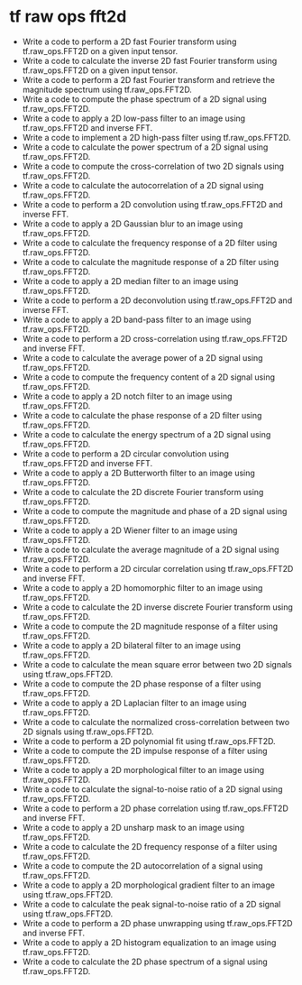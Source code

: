 # tf raw ops fft2d

- Write a code to perform a 2D fast Fourier transform using tf.raw_ops.FFT2D on a given input tensor.
- Write a code to calculate the inverse 2D fast Fourier transform using tf.raw_ops.FFT2D on a given input tensor.
- Write a code to perform a 2D fast Fourier transform and retrieve the magnitude spectrum using tf.raw_ops.FFT2D.
- Write a code to compute the phase spectrum of a 2D signal using tf.raw_ops.FFT2D.
- Write a code to apply a 2D low-pass filter to an image using tf.raw_ops.FFT2D and inverse FFT.
- Write a code to implement a 2D high-pass filter using tf.raw_ops.FFT2D.
- Write a code to calculate the power spectrum of a 2D signal using tf.raw_ops.FFT2D.
- Write a code to compute the cross-correlation of two 2D signals using tf.raw_ops.FFT2D.
- Write a code to calculate the autocorrelation of a 2D signal using tf.raw_ops.FFT2D.
- Write a code to perform a 2D convolution using tf.raw_ops.FFT2D and inverse FFT.
- Write a code to apply a 2D Gaussian blur to an image using tf.raw_ops.FFT2D.
- Write a code to calculate the frequency response of a 2D filter using tf.raw_ops.FFT2D.
- Write a code to calculate the magnitude response of a 2D filter using tf.raw_ops.FFT2D.
- Write a code to apply a 2D median filter to an image using tf.raw_ops.FFT2D.
- Write a code to perform a 2D deconvolution using tf.raw_ops.FFT2D and inverse FFT.
- Write a code to apply a 2D band-pass filter to an image using tf.raw_ops.FFT2D.
- Write a code to perform a 2D cross-correlation using tf.raw_ops.FFT2D and inverse FFT.
- Write a code to calculate the average power of a 2D signal using tf.raw_ops.FFT2D.
- Write a code to compute the frequency content of a 2D signal using tf.raw_ops.FFT2D.
- Write a code to apply a 2D notch filter to an image using tf.raw_ops.FFT2D.
- Write a code to calculate the phase response of a 2D filter using tf.raw_ops.FFT2D.
- Write a code to calculate the energy spectrum of a 2D signal using tf.raw_ops.FFT2D.
- Write a code to perform a 2D circular convolution using tf.raw_ops.FFT2D and inverse FFT.
- Write a code to apply a 2D Butterworth filter to an image using tf.raw_ops.FFT2D.
- Write a code to calculate the 2D discrete Fourier transform using tf.raw_ops.FFT2D.
- Write a code to compute the magnitude and phase of a 2D signal using tf.raw_ops.FFT2D.
- Write a code to apply a 2D Wiener filter to an image using tf.raw_ops.FFT2D.
- Write a code to calculate the average magnitude of a 2D signal using tf.raw_ops.FFT2D.
- Write a code to perform a 2D circular correlation using tf.raw_ops.FFT2D and inverse FFT.
- Write a code to apply a 2D homomorphic filter to an image using tf.raw_ops.FFT2D.
- Write a code to calculate the 2D inverse discrete Fourier transform using tf.raw_ops.FFT2D.
- Write a code to compute the 2D magnitude response of a filter using tf.raw_ops.FFT2D.
- Write a code to apply a 2D bilateral filter to an image using tf.raw_ops.FFT2D.
- Write a code to calculate the mean square error between two 2D signals using tf.raw_ops.FFT2D.
- Write a code to compute the 2D phase response of a filter using tf.raw_ops.FFT2D.
- Write a code to apply a 2D Laplacian filter to an image using tf.raw_ops.FFT2D.
- Write a code to calculate the normalized cross-correlation between two 2D signals using tf.raw_ops.FFT2D.
- Write a code to perform a 2D polynomial fit using tf.raw_ops.FFT2D.
- Write a code to compute the 2D impulse response of a filter using tf.raw_ops.FFT2D.
- Write a code to apply a 2D morphological filter to an image using tf.raw_ops.FFT2D.
- Write a code to calculate the signal-to-noise ratio of a 2D signal using tf.raw_ops.FFT2D.
- Write a code to perform a 2D phase correlation using tf.raw_ops.FFT2D and inverse FFT.
- Write a code to apply a 2D unsharp mask to an image using tf.raw_ops.FFT2D.
- Write a code to calculate the 2D frequency response of a filter using tf.raw_ops.FFT2D.
- Write a code to compute the 2D autocorrelation of a signal using tf.raw_ops.FFT2D.
- Write a code to apply a 2D morphological gradient filter to an image using tf.raw_ops.FFT2D.
- Write a code to calculate the peak signal-to-noise ratio of a 2D signal using tf.raw_ops.FFT2D.
- Write a code to perform a 2D phase unwrapping using tf.raw_ops.FFT2D and inverse FFT.
- Write a code to apply a 2D histogram equalization to an image using tf.raw_ops.FFT2D.
- Write a code to calculate the 2D phase spectrum of a signal using tf.raw_ops.FFT2D.